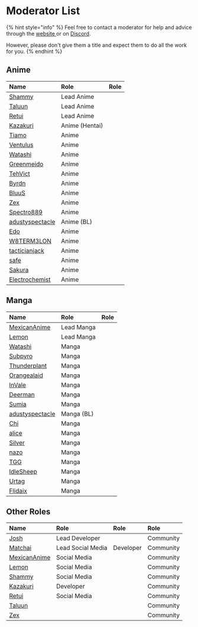 # Moderator List

{% hint style="info" %}
Feel free to contact a moderator for help and advice through the [website ](http://anilist.co/)or on [Discord](http://discord.me/anilist).

However, please don't give them a title and expect them to do all the work for you.
{% endhint %}

## Anime

| Name | Role | Role |
| :--- | :--- | :--- |
| [Shammy](http://anilist.co/user/1525) | Lead Anime |  |
| [Taluun](http://anilist.co/user/21510) | Lead Anime |  |
| [Retui](http://anilist.co/user/1544) | Lead Anime |  |
| [Kazakuri](http://anilist.co/user/4659) | Anime \(Hentai\) |  |
| [Tiamo](http://anilist.co/user/44283) | Anime |  |
| [Ventulus](http://anilist.co/user/3801) | Anime |  |
| [Watashi](http://anilist.co/user/923) | Anime |  |
| [Greenmeido](http://anilist.co/user/2961) | Anime |  |
| [TehVict](http://anilist.co/user/1219) | Anime |  |
| [Byrdn](http://anilist.co/user/2904) | Anime |  |
| [BluuS](http://anilist.co/user/10900) | Anime |  |
| [Zex](https://anilist.co/user/87028) | Anime |  |
| [Spectro889](http://anilist.co/user/34724) | Anime |  |
| [adustyspectacle](http://anilist.co/user/26062) | Anime \(BL\) |  |
| [Edo](https://anilist.co/user/40572) | Anime |  |
| [W8TERM3LON](https://anilist.co/user/57315) | Anime |  |
| [tacticianjack](https://anilist.co/user/97263) | Anime |  |
| [safe](https://anilist.co/user/120925) | Anime |  |
| [Sakura](https://anilist.co/user/73541) | Anime |  |
| [Electrochemist](https://anilist.co/user/148769) | Anime |  |

## Manga

| Name | Role | Role |
| :--- | :--- | :--- |
| [MexicanAnime](http://anilist.co/user/1790) | Lead Manga |  |
| [Lemon](http://anilist.co/user/639) | Lead Manga |  |
| [Watashi](http://anilist.co/user/923) | Manga |  |
| [Subpyro](http://anilist.co/user/27211) | Manga |  |
| [Thunderplant](http://anilist.co/user/1828) | Manga |  |
| [Orangealaid](http://anilist.co/user/2272) | Manga |  |
| [InVale](http://anilist.co/user/57370) | Manga |  |
| [Deerman](http://anilist.co/user/86837) | Manga |  |
| [Sumia](http://anilist.co/user/4359) | Manga |  |
| [adustyspectacle](http://anilist.co/user/26062) | Manga \(BL\) |  |
| [Chi](https://anilist.co/user/15530) | Manga |  |
| [alice](http://anilist.co/user/20955) | Manga |  |
| [Silver](https://anilist.co/user/33516) | Manga |  |
| [nazo](https://anilist.co/user/109985) | Manga |  |
| [TGG](https://anilist.co/user/63817) | Manga |  |
| [IdleSheep](https://anilist.co/user/122659) | Manga |  |
| [Urtag](https://anilist.co/user/36596) | Manga |  |
| [Flidaix](https://anilist.co/user/139213) | Manga |  |

## Other Roles

| Name | Role | Role | Role |
| :--- | :--- | :--- | :--- |
| [Josh](http://anilist.co/user/1) | Lead Developer |  | Community |
| [Matchai](http://anilist.co/user/2) | Lead Social Media | Developer | Community |
| [MexicanAnime](http://anilist.co/user/1790) | Social Media |  | Community |
| [Lemon](http://anilist.co/user/639) | Social Media |  | Community |
| [Shammy](http://anilist.co/user/1525) | Social Media |  | Community |
| [Kazakuri](http://anilist.co/user/4659) | Developer |  | Community |
| [Retui](http://anilist.co/user/1544) | Social Media |  | Community |
| [Taluun](http://anilist.co/user/21510) |  |  | Community |
| [Zex](https://anilist.co/user/87028) |  |  | Community |

